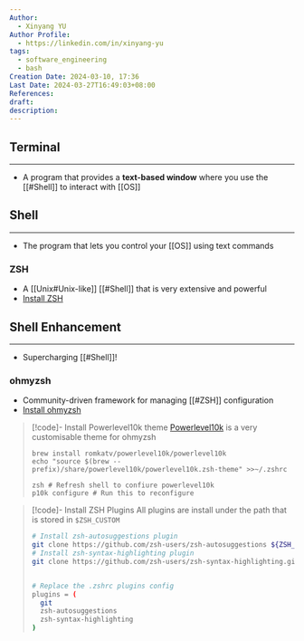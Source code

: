 ```yaml
---
Author:
  - Xinyang YU
Author Profile:
  - https://linkedin.com/in/xinyang-yu
tags:
  - software_engineering
  - bash
Creation Date: 2024-03-10, 17:36
Last Date: 2024-03-27T16:49:03+08:00
References: 
draft: 
description: 
---
```

## Terminal
---
- A program that provides a **text-based window** where you use the [[#Shell]] to interact with [[OS]]

## Shell
---
- The program that lets you control your [[OS]] using text commands

### ZSH
- A [[Unix#Unix-like]] [[#Shell]] that is very extensive and powerful
- [Install ZSH](https://github.com/ohmyzsh/ohmyzsh/wiki/Installing-ZSH#how-to-install-zsh-on-many-platforms)


## Shell Enhancement
---
- Supercharging [[#Shell]]!

### ohmyzsh
- Community-driven framework for managing [[#ZSH]] configuration
- [Install ohmyzsh](https://ohmyz.sh/#install)

>[!code]- Install Powerlevel10k theme
> [Powerlevel10k](https://github.com/romkatv/powerlevel10k) is a very customisable theme for ohmyzsh 
> ```shell
> brew install romkatv/powerlevel10k/powerlevel10k
> echo "source $(brew --prefix)/share/powerlevel10k/powerlevel10k.zsh-theme" >>~/.zshrc  
> 
> zsh # Refresh shell to confiure powerlevel10k
> p10k configure # Run this to reconfigure
> ```

>[!code]- Install ZSH Plugins
> All plugins are install under the path that is stored in `$ZSH_CUSTOM`
> ```bash
> # Install zsh-autosuggestions plugin
> git clone https://github.com/zsh-users/zsh-autosuggestions ${ZSH_CUSTOM:-~/.oh-my-zsh/custom}/plugins/zsh-autosuggestions
> # Install zsh-syntax-highlighting plugin
> git clone https://github.com/zsh-users/zsh-syntax-highlighting.git ${ZSH_CUSTOM:-~/.oh-my-zsh/custom}/plugins/zsh-syntax-highlighting
> 
> 
> # Replace the .zshrc plugins config
> plugins = (
> 	git
> 	zsh-autosuggestions
> 	zsh-syntax-highlighting
> )
> ```
